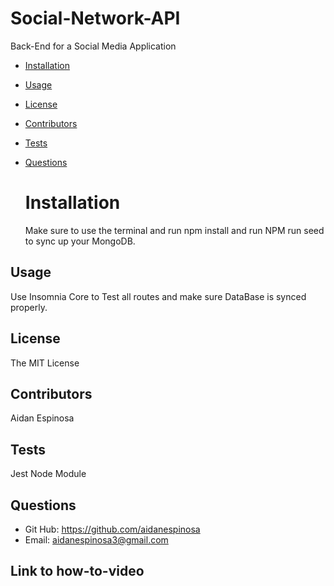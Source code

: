 # Social-Network-API

Back-End for a Social Media Application

- [Installation](#installation)
- [Usage](#usage)
- [License](#license)
- [Contributors](#contribute)
- [Tests](#tests)
- [Questions](#questions)

  # Installation

  Make sure to use the terminal and run npm install and run NPM run seed to sync up your MongoDB.

## Usage

Use Insomnia Core to Test all routes and make sure DataBase is synced properly.

## License

The MIT License

## Contributors

Aidan Espinosa

## Tests

Jest Node Module

## Questions

- Git Hub: https://github.com/aidanespinosa
- Email: aidanespinosa3@gmail.com

## Link to how-to-video
